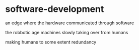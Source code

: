 # software-development

an edge where the hardware communicated through software

the robbotic age
machines slowly taking over from humans


making humans to some extent redundancy
